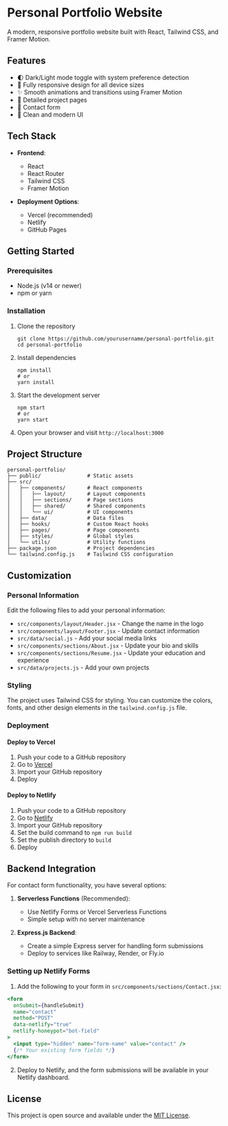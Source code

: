 # Personal Portfolio Website

A modern, responsive portfolio website built with React, Tailwind CSS, and Framer Motion.

## Features

- 🌓 Dark/Light mode toggle with system preference detection
- 📱 Fully responsive design for all device sizes
- ✨ Smooth animations and transitions using Framer Motion
- 📄 Detailed project pages
- 📝 Contact form
- 🎨 Clean and modern UI

## Tech Stack

- **Frontend**:
  - React
  - React Router
  - Tailwind CSS
  - Framer Motion

- **Deployment Options**:
  - Vercel (recommended)
  - Netlify
  - GitHub Pages

## Getting Started

### Prerequisites

- Node.js (v14 or newer)
- npm or yarn

### Installation

1. Clone the repository
   ```
   git clone https://github.com/yourusername/personal-portfolio.git
   cd personal-portfolio
   ```

2. Install dependencies
   ```
   npm install
   # or
   yarn install
   ```

3. Start the development server
   ```
   npm start
   # or
   yarn start
   ```

4. Open your browser and visit `http://localhost:3000`

## Project Structure

```
personal-portfolio/
├── public/               # Static assets
├── src/
│   ├── components/       # React components
│   │   ├── layout/       # Layout components
│   │   ├── sections/     # Page sections
│   │   ├── shared/       # Shared components
│   │   └── ui/           # UI components
│   ├── data/             # Data files
│   ├── hooks/            # Custom React hooks
│   ├── pages/            # Page components
│   ├── styles/           # Global styles
│   └── utils/            # Utility functions
├── package.json          # Project dependencies
└── tailwind.config.js    # Tailwind CSS configuration
```

## Customization

### Personal Information

Edit the following files to add your personal information:

- `src/components/layout/Header.jsx` - Change the name in the logo
- `src/components/layout/Footer.jsx` - Update contact information
- `src/data/social.js` - Add your social media links
- `src/components/sections/About.jsx` - Update your bio and skills
- `src/components/sections/Resume.jsx` - Update your education and experience
- `src/data/projects.js` - Add your own projects

### Styling

The project uses Tailwind CSS for styling. You can customize the colors, fonts, and other design elements in the `tailwind.config.js` file.

### Deployment

#### Deploy to Vercel

1. Push your code to a GitHub repository
2. Go to [Vercel](https://vercel.com/)
3. Import your GitHub repository
4. Deploy

#### Deploy to Netlify

1. Push your code to a GitHub repository
2. Go to [Netlify](https://netlify.com/)
3. Import your GitHub repository
4. Set the build command to `npm run build`
5. Set the publish directory to `build`
6. Deploy

## Backend Integration

For contact form functionality, you have several options:

1. **Serverless Functions** (Recommended):
   - Use Netlify Forms or Vercel Serverless Functions
   - Simple setup with no server maintenance

2. **Express.js Backend**:
   - Create a simple Express server for handling form submissions
   - Deploy to services like Railway, Render, or Fly.io

### Setting up Netlify Forms

1. Add the following to your form in `src/components/sections/Contact.jsx`:

```jsx
<form
  onSubmit={handleSubmit}
  name="contact"
  method="POST"
  data-netlify="true"
  netlify-honeypot="bot-field"
>
  <input type="hidden" name="form-name" value="contact" />
  {/* Your existing form fields */}
</form>
```

2. Deploy to Netlify, and the form submissions will be available in your Netlify dashboard.

## License

This project is open source and available under the [MIT License](LICENSE).
